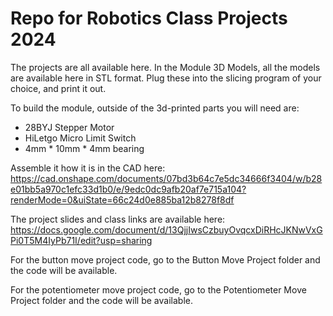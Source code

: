 # Repo for Robotics Class Projects 2024

The projects are all available here. In the Module 3D Models, all the models are available here in STL format. Plug these into the slicing program of your choice, and print it out.

To build the module, outside of the 3d-printed parts you will need are:
- 28BYJ Stepper Motor
- HiLetgo Micro Limit Switch
- 4mm * 10mm * 4mm bearing

Assemble it how it is in the CAD here: https://cad.onshape.com/documents/07bd3b64c7e5dc34666f3404/w/b28e01bb5a970c1efc33d1b0/e/9edc0dc9afb20af7e715a104?renderMode=0&uiState=66c24d0e885ba12b8278f8df

The project slides and class links are available here: https://docs.google.com/document/d/13QjjIwsCzbuyOvqcxDiRHcJKNwVxGPi0T5M4IyPb71I/edit?usp=sharing

For the button move project code, go to the Button Move Project folder and the code will be available.

For the potentiometer move project code, go to the Potentiometer Move Project folder and the code will be available.
